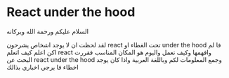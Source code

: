 # React under the hood

السلام عليكم ورحمة الله وبركاته

لقد لحظت ان لا يوجد اشخاص يشرحون react تحت الغطاء او under the hood فا لم اكن اعلم كيف اتعلم react وافهمها وكيف تعمل واليوم هو المكان المناسب فقررت البحث عن react under the hood وجمع المعلومات لكم وباللغة العربية واذا كان يوجد اخطاء فا يرجي اخباري بذالك   
